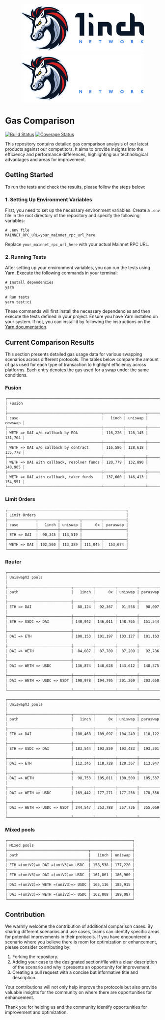 <div align="center">
    <img src="https://github.com/1inch/gas-comparison/blob/master/.github/1inch_github_w.svg#gh-light-mode-only">
    <img src="https://github.com/1inch/gas-comparison/blob/master/.github/1inch_github_b.svg#gh-dark-mode-only">
</div>

# Gas Comparison

[![Build Status](https://github.com/1inch/gas-comparison/workflows/CI/badge.svg)](https://github.com/1inch/gas-comparison/actions)
[![Coverage Status](https://codecov.io/gh/1inch/gas-comparison/graph/badge.svg?token=8VSYYAY3J1)](https://codecov.io/gh/1inch/gas-comparison)

This repository contains detailed gas comparison analysis of our latest products against our competitors. It aims to provide insights into the efficiency and performance differences, highlighting our technological advantages and areas for improvement.

## Getting Started
To run the tests and check the results, please follow the steps below:

### 1. Setting Up Environment Variables
First, you need to set up the necessary environment variables. Create a `.env` file in the root directory of the repository and specify the following variables:

```
# .env file
MAINNET_RPC_URL=your_mainnet_rpc_url_here
```

Replace `your_mainnet_rpc_url_here` with your actual Mainnet RPC URL.

### 2. Running Tests
After setting up your environment variables, you can run the tests using Yarn. Execute the following commands in your terminal:

```
# Install dependencies
yarn

# Run tests
yarn test:ci
```

These commands will first install the necessary dependencies and then execute the tests defined in your project. Ensure you have Yarn installed on your system. If not, you can install it by following the instructions on the [Yarn documentation](https://classic.yarnpkg.com/en/docs/install).

## Current Comparison Results

This section presents detailed gas usage data for various swapping scenarios across different protocols. The tables below compare the amount of gas used for each type of transaction to highlight efficiency across platforms. Each entry denotes the gas used for a swap under the same conditions.

### Fusion
```
┌─────────────────────────────────────────────────────────────────────────┐
│ Fusion                                                                  │
├───────────────────────────────────────────┬─────────┬─────────┬─────────┤
│ case                                      │   1inch │ uniswap │ cowswap │
├───────────────────────────────────────────┼─────────┼─────────┼─────────┤
│ WETH => DAI w/o callback by EOA           │ 116,226 │ 128,145 │ 131,704 │
├───────────────────────────────────────────┼─────────┼─────────┼─────────┤
│ WETH => DAI w/o callback by contract      │ 116,586 │ 128,618 │ 135,778 │
├───────────────────────────────────────────┼─────────┼─────────┼─────────┤
│ WETH => DAI with callback, resolver funds │ 120,779 │ 132,890 │ 140,905 │
├───────────────────────────────────────────┼─────────┼─────────┼─────────┤
│ WETH => DAI with callback, taker funds    │ 137,600 │ 146,413 │ 154,551 │
└───────────────────────────────────────────┴─────────┴─────────┴─────────┘
```

### Limit Orders
```
┌──────────────────────────────────────────────────────┐
│ Limit Orders                                         │
├─────────────┬─────────┬─────────┬─────────┬──────────┤
│ case        │   1inch │ uniswap │      0x │ paraswap │
├─────────────┼─────────┼─────────┼─────────┴──────────┤
│ ETH => DAI  │  90,345 │ 113,519 │                    │
├─────────────┼─────────┼─────────┼─────────┬──────────┤
│ WETH => DAI │ 102,560 │ 113,389 │ 111,045 │  153,674 │
└─────────────┴─────────┴─────────┴─────────┴──────────┘
```

### Router
```
┌──────────────────────────────────────────────────────────────────────┐
│ UniswapV2 pools                                                      │
├─────────────────────────────┬─────────┬─────────┬─────────┬──────────┤
│ path                        │   1inch │      0x │ uniswap │ paraswap │
├─────────────────────────────┼─────────┼─────────┼─────────┼──────────┤
│ ETH => DAI                  │  88,124 │  92,367 │  91,558 │   98,097 │
├─────────────────────────────┼─────────┼─────────┼─────────┼──────────┤
│ ETH => USDC => DAI          │ 140,942 │ 146,011 │ 148,765 │  151,544 │
├─────────────────────────────┼─────────┼─────────┼─────────┼──────────┤
│ DAI => ETH                  │ 100,153 │ 101,197 │ 103,127 │  101,163 │
├─────────────────────────────┼─────────┼─────────┼─────────┼──────────┤
│ DAI => WETH                 │  84,087 │  87,789 │  87,209 │   92,786 │
├─────────────────────────────┼─────────┼─────────┼─────────┼──────────┤
│ DAI => WETH => USDC         │ 136,874 │ 140,628 │ 143,612 │  148,375 │
├─────────────────────────────┼─────────┼─────────┼─────────┼──────────┤
│ DAI => WETH => USDC => USDT │ 190,978 │ 194,795 │ 201,269 │  203,650 │
└─────────────────────────────┴─────────┴─────────┴─────────┴──────────┘
```
```
┌──────────────────────────────────────────────────────────────────────┐
│ UniswapV3 pools                                                      │
├─────────────────────────────┬─────────┬─────────┬─────────┬──────────┤
│ path                        │   1inch │      0x │ uniswap │ paraswap │
├─────────────────────────────┼─────────┼─────────┼─────────┼──────────┤
│ ETH => DAI                  │ 100,468 │ 109,097 │ 104,249 │  110,122 │
├─────────────────────────────┼─────────┼─────────┼─────────┼──────────┤
│ ETH => USDC => DAI          │ 183,544 │ 193,859 │ 193,483 │  193,301 │
├─────────────────────────────┼─────────┼─────────┼─────────┼──────────┤
│ DAI => ETH                  │ 112,345 │ 118,728 │ 120,367 │  113,947 │
├─────────────────────────────┼─────────┼─────────┼─────────┼──────────┤
│ DAI => WETH                 │  98,753 │ 105,011 │ 100,509 │  105,537 │
├─────────────────────────────┼─────────┼─────────┼─────────┼──────────┤
│ DAI => WETH => USDC         │ 169,442 │ 177,271 │ 177,256 │  178,356 │
├─────────────────────────────┼─────────┼─────────┼─────────┼──────────┤
│ DAI => WETH => USDC => USDT │ 244,547 │ 253,788 │ 257,736 │  255,069 │
└─────────────────────────────┴─────────┴─────────┴─────────┴──────────┘
```
### Mixed pools
```
┌─────────────────────────────────────────────────────────┐
│ Mixed pools                                             │
├─────────────────────────────────────┬─────────┬─────────┤
│ path                                │   1inch │ uniswap │
├─────────────────────────────────────┼─────────┼─────────┤
│ ETH =(uniV2)=> DAI =(uniV3)=> USDC  │ 158,538 │ 177,220 │
├─────────────────────────────────────┼─────────┼─────────┤
│ ETH =(uniV3)=> DAI =(uniV2)=> USDC  │ 161,861 │ 186,960 │
├─────────────────────────────────────┼─────────┼─────────┤
│ DAI =(uniV2)=> WETH =(uniV3)=> USDC │ 165,116 │ 185,915 │
├─────────────────────────────────────┼─────────┼─────────┤
│ DAI =(uniV3)=> WETH =(uniV2)=> USDC │ 162,008 │ 189,087 │
└─────────────────────────────────────┴─────────┴─────────┘
```

## Contribution

We warmly welcome the contribution of additional comparison cases. By sharing different scenarios and use cases, teams can identify specific areas for potential improvements in their protocols. If you have encountered a scenario where you believe there is room for optimization or enhancement, please consider contributing by:

1. Forking the repository.
2. Adding your case to the designated section/file with a clear description of the scenario and why it presents an opportunity for improvement.
3. Creating a pull request with a concise but informative title and description.

Your contributions will not only help improve the protocols but also provide valuable insights for the community on where there are opportunities for enhancement. 

Thank you for helping us and the community identify opportunities for improvement and optimization.
